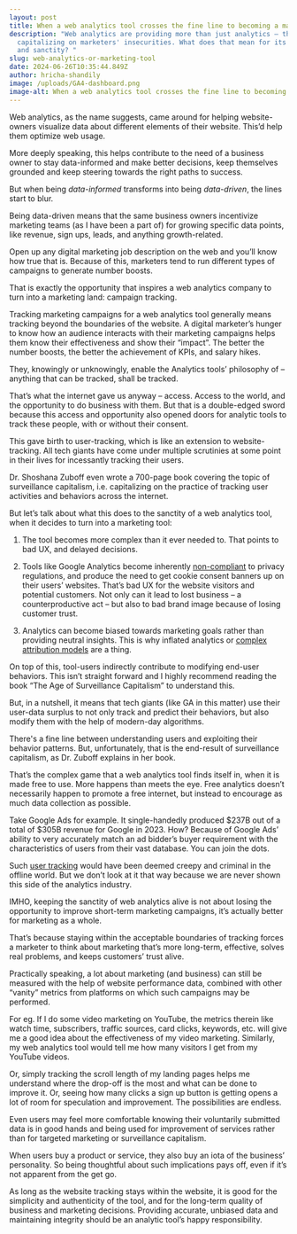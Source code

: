 ```yaml
---
layout: post
title: When a web analytics tool crosses the fine line to becoming a marketing tool
description: "Web analytics are providing more than just analytics – they're
  capitalizing on marketers' insecurities. What does that mean for its accuracy
  and sanctity? "
slug: web-analytics-or-marketing-tool
date: 2024-06-26T10:35:44.849Z
author: hricha-shandily
image: /uploads/GA4-dashboard.png
image-alt: When a web analytics tool crosses the fine line to becoming a marketing tool
---
```

Web analytics, as the name suggests, came around for helping website-owners visualize data about different elements of their website. This’d help them optimize web usage.

More deeply speaking, this helps contribute to the need of a business owner to stay data-informed and make better decisions, keep themselves grounded and keep steering towards the right paths to success.

But when being *data-informed* transforms into being *data-driven*, the lines start to blur.

Being data-driven means that the same business owners incentivize marketing teams (as I have been a part of) for growing specific data points, like revenue, sign ups, leads, and anything growth-related.

Open up any digital marketing job description on the web and you’ll know how true that is. Because of this, marketers tend to run different types of campaigns to generate number boosts.

That is exactly the opportunity that inspires a web analytics company to turn into a marketing land: campaign tracking.

Tracking marketing campaigns for a web analytics tool generally means tracking beyond the boundaries of the website. A digital marketer’s hunger to know how an audience interacts with their marketing campaigns helps them know their effectiveness and show their “impact”. The better the number boosts, the better the achievement of KPIs, and salary hikes.

They, knowingly or unknowingly, enable the Analytics tools’ philosophy of – anything that can be tracked, shall be tracked.

That’s what the internet gave us anyway – access. Access to the world, and the opportunity to do business with them. But that is a double-edged sword because this access and opportunity also opened doors for analytic tools to track these people, with or without their consent.

This gave birth to user-tracking, which is like an extension to website-tracking. All tech giants have come under multiple scrutinies at some point in their lives for incessantly tracking their users.

Dr. Shoshana Zuboff even wrote a 700-page book covering the topic of surveillance capitalism, i.e. capitalizing on the practice of tracking user activities and behaviors across the internet.

But let’s talk about what this does to the sanctity of a web analytics tool, when it decides to turn into a marketing tool:

1. The tool becomes more complex than it ever needed to. That points to bad UX, and delayed decisions.

2. Tools like Google Analytics become inherently [non-compliant](https://plausible.io/blog/google-analytics-gdpr) to privacy regulations, and produce the need to get cookie consent banners up on their users’ websites. That’s bad UX for the website visitors and potential customers. Not only can it lead to lost business – a counterproductive act – but also to bad brand image because of losing customer trust.

3. Analytics can become biased towards marketing goals rather than providing neutral insights. This is why inflated analytics or [complex attribution models](https://plausible.io/blog/ecommerce-revenue-attribution#downsides-of-using-the-data-driven-attribution-model) are a thing.

On top of this, tool-users indirectly contribute to modifying end-user behaviors. This isn’t straight forward and I highly recommend reading the book “The Age of Surveillance Capitalism” to understand this. 

But, in a nutshell, it means that tech giants (like GA in this matter) use their user-data surplus to not only track and predict their behaviors, but also modify them with the help of modern-day algorithms.

There's a fine line between understanding users and exploiting their behavior patterns. But, unfortunately, that is the end-result of surveillance capitalism, as Dr. Zuboff explains in her book.

That’s the complex game that a web analytics tool finds itself in, when it is made free to use. More happens than meets the eye. Free analytics doesn’t necessarily happen to promote a free internet, but instead to encourage as much data collection as possible.

Take Google Ads for example. It single-handedly produced $237B out of a total of $305B revenue for Google in 2023. How? Because of Google Ads’ ability to very accurately match an ad bidder’s buyer requirement with the characteristics of users from their vast database. You can join the dots.

Such [user tracking](https://plausible.io/blog/chrome-third-party-cookies) would have been deemed creepy and criminal in the offline world. But we don’t look at it that way because we are never shown this side of the analytics industry.

IMHO, keeping the sanctity of web analytics alive is not about losing the opportunity to improve short-term marketing campaigns, it’s actually better for marketing as a whole. 

That’s because staying within the acceptable boundaries of tracking forces a marketer to think about marketing that’s more long-term, effective, solves real problems, and keeps customers’ trust alive.

Practically speaking, a lot about marketing (and business) can still be measured with the help of website performance data, combined with other “vanity” metrics from platforms on which such campaigns may be performed.

For eg. If I do some video marketing on YouTube, the metrics therein like watch time, subscribers, traffic sources, card clicks, keywords, etc. will give me a good idea about the effectiveness of my video marketing. Similarly, my web analytics tool would tell me how many visitors I get from my YouTube videos.

Or, simply tracking the scroll length of my landing pages helps me understand where the drop-off is the most and what can be done to improve it. Or, seeing how many clicks a sign up button is getting opens a lot of room for speculation and improvement. The possibilities are endless.

Even users may feel more comfortable knowing their voluntarily submitted data is in good hands and being used for improvement of services rather than for targeted marketing or surveillance capitalism. 

When users buy a product or service, they also buy an iota of the business’ personality. So being thoughtful about such implications pays off, even if it’s not apparent from the get go.

As long as the website tracking stays within the website, it is good for the simplicity and authenticity of the tool, and for the long-term quality of business and marketing decisions. Providing accurate, unbiased data and maintaining integrity should be an analytic tool’s happy responsibility.